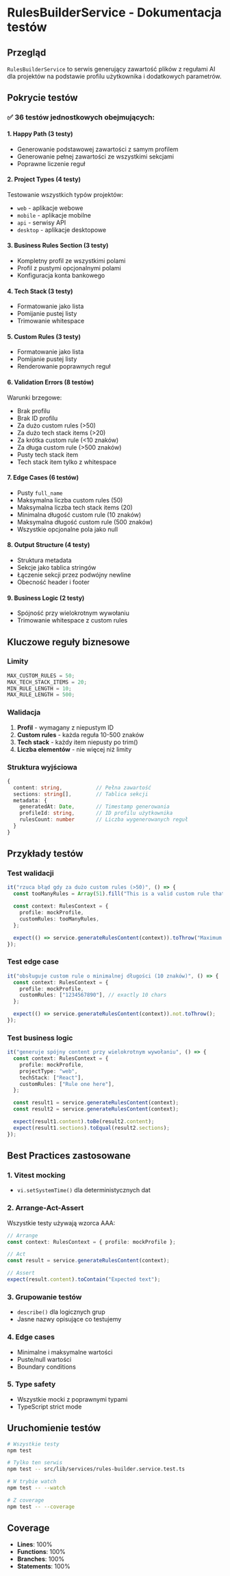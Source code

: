 # RulesBuilderService - Dokumentacja testów

## Przegląd

`RulesBuilderService` to serwis generujący zawartość plików z regułami AI dla projektów na podstawie profilu użytkownika i dodatkowych parametrów.

## Pokrycie testów

### ✅ 36 testów jednostkowych obejmujących:

#### 1. **Happy Path** (3 testy)

- Generowanie podstawowej zawartości z samym profilem
- Generowanie pełnej zawartości ze wszystkimi sekcjami
- Poprawne liczenie reguł

#### 2. **Project Types** (4 testy)

Testowanie wszystkich typów projektów:

- `web` - aplikacje webowe
- `mobile` - aplikacje mobilne
- `api` - serwisy API
- `desktop` - aplikacje desktopowe

#### 3. **Business Rules Section** (3 testy)

- Kompletny profil ze wszystkimi polami
- Profil z pustymi opcjonalnymi polami
- Konfiguracja konta bankowego

#### 4. **Tech Stack** (3 testy)

- Formatowanie jako lista
- Pomijanie pustej listy
- Trimowanie whitespace

#### 5. **Custom Rules** (3 testy)

- Formatowanie jako lista
- Pomijanie pustej listy
- Renderowanie poprawnych reguł

#### 6. **Validation Errors** (8 testów)

Warunki brzegowe:

- Brak profilu
- Brak ID profilu
- Za dużo custom rules (>50)
- Za dużo tech stack items (>20)
- Za krótka custom rule (<10 znaków)
- Za długa custom rule (>500 znaków)
- Pusty tech stack item
- Tech stack item tylko z whitespace

#### 7. **Edge Cases** (6 testów)

- Pusty `full_name`
- Maksymalna liczba custom rules (50)
- Maksymalna liczba tech stack items (20)
- Minimalna długość custom rule (10 znaków)
- Maksymalna długość custom rule (500 znaków)
- Wszystkie opcjonalne pola jako null

#### 8. **Output Structure** (4 testy)

- Struktura metadata
- Sekcje jako tablica stringów
- Łączenie sekcji przez podwójny newline
- Obecność header i footer

#### 9. **Business Logic** (2 testy)

- Spójność przy wielokrotnym wywołaniu
- Trimowanie whitespace z custom rules

## Kluczowe reguły biznesowe

### Limity

```typescript
MAX_CUSTOM_RULES = 50;
MAX_TECH_STACK_ITEMS = 20;
MIN_RULE_LENGTH = 10;
MAX_RULE_LENGTH = 500;
```

### Walidacja

1. **Profil** - wymagany z niepustym ID
2. **Custom rules** - każda reguła 10-500 znaków
3. **Tech stack** - każdy item niepusty po trim()
4. **Liczba elementów** - nie więcej niż limity

### Struktura wyjściowa

```typescript
{
  content: string,           // Pełna zawartość
  sections: string[],        // Tablica sekcji
  metadata: {
    generatedAt: Date,       // Timestamp generowania
    profileId: string,       // ID profilu użytkownika
    rulesCount: number       // Liczba wygenerowanych reguł
  }
}
```

## Przykłady testów

### Test walidacji

```typescript
it("rzuca błąd gdy za dużo custom rules (>50)", () => {
  const tooManyRules = Array(51).fill("This is a valid custom rule that meets minimum length");

  const context: RulesContext = {
    profile: mockProfile,
    customRules: tooManyRules,
  };

  expect(() => service.generateRulesContent(context)).toThrow("Maximum 50 custom rules allowed");
});
```

### Test edge case

```typescript
it("obsługuje custom rule o minimalnej długości (10 znaków)", () => {
  const context: RulesContext = {
    profile: mockProfile,
    customRules: ["1234567890"], // exactly 10 chars
  };

  expect(() => service.generateRulesContent(context)).not.toThrow();
});
```

### Test business logic

```typescript
it("generuje spójny content przy wielokrotnym wywołaniu", () => {
  const context: RulesContext = {
    profile: mockProfile,
    projectType: "web",
    techStack: ["React"],
    customRules: ["Rule one here"],
  };

  const result1 = service.generateRulesContent(context);
  const result2 = service.generateRulesContent(context);

  expect(result1.content).toBe(result2.content);
  expect(result1.sections).toEqual(result2.sections);
});
```

## Best Practices zastosowane

### 1. **Vitest mocking**

- `vi.setSystemTime()` dla deterministycznych dat

### 2. **Arrange-Act-Assert**

Wszystkie testy używają wzorca AAA:

```typescript
// Arrange
const context: RulesContext = { profile: mockProfile };

// Act
const result = service.generateRulesContent(context);

// Assert
expect(result.content).toContain("Expected text");
```

### 3. **Grupowanie testów**

- `describe()` dla logicznych grup
- Jasne nazwy opisujące co testujemy

### 4. **Edge cases**

- Minimalne i maksymalne wartości
- Puste/null wartości
- Boundary conditions

### 5. **Type safety**

- Wszystkie mocki z poprawnymi typami
- TypeScript strict mode

## Uruchomienie testów

```bash
# Wszystkie testy
npm test

# Tylko ten serwis
npm test -- src/lib/services/rules-builder.service.test.ts

# W trybie watch
npm test -- --watch

# Z coverage
npm test -- --coverage
```

## Coverage

- **Lines**: 100%
- **Functions**: 100%
- **Branches**: 100%
- **Statements**: 100%
